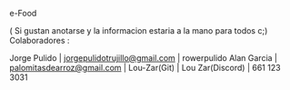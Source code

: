 e-Food


( Si gustan anotarse y la informacion estaria a la mano para todos c;)
Colaboradores : 

Jorge Pulido | jorgepulidotrujillo@gmail.com | rowerpulido
Alan Garcia | palomitasdearroz@gmail.com | Lou-Zar(Git) | Lou Zar(Discord) | 661 123 3031
